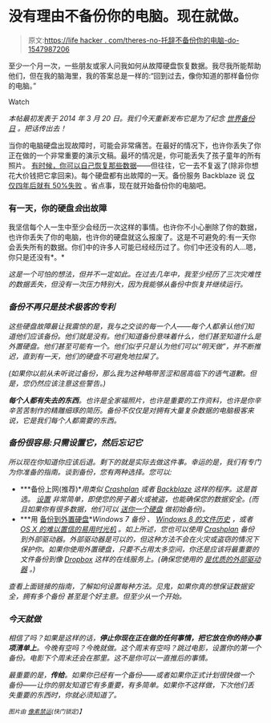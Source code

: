 # 没有理由不备份你的电脑。现在就做。

> 原文:[https://life hacker . com/theres-no-托辞不备份你的电脑-do-1547987206](https://lifehacker.com/theres-no-excuse-for-not-backing-up-your-computer-do-1547987206)

至少一个月一次，一些朋友或家人问我如何从故障硬盘恢复数据。我尽我所能帮助他们，但在我的脑海里，我的答案总是一样的:“回到过去，像你知道的那样备份你的电脑。”

Watch

*本帖最初发表于 2014 年 3 月 20 日。我们今天重新发布它是为了纪念* [*世界备份日*](http://www.worldbackupday.com/en/) *。把话传出去！*

当你的电脑硬盘出现故障时，可能会非常痛苦。在最好的情况下，也许你丢失了你正在做的一个非常重要的演示文稿。最坏的情况是，你可能丢失了孩子童年的所有照片。 [有时候，你可以自己恢复那些数据](https://lifehacker.com/how-to-recover-data-when-your-hard-drive-goes-belly-up-5982339)——但往往，它一去不复返了(除非你想花大价钱把它拿回来)。每个硬盘都有出故障的一天。备份服务 Backblaze 说 [仅仅四年后就有 50%失败](http://lifehacker.com/how-long-your-hard-drive-is-likely-to-last-1462918832) 。省点事，现在就开始备份你的电脑吧。

### 有一天，你的硬盘*会*出故障

我坚信每个人一生中至少会经历一次这样的事情。也许你不小心删除了你的数据，也许你丢失了你的电脑，也许你的硬盘就这么报废了。这是不可避免的:有一天你会丢失所有的数据。你们中的许多人可能已经经历过了。你们中还没有的人...嗯，你只是还没有*。*

*这是一个可怕的想法，但并不一定如此。在过去几年中，我至少经历了三次灾难性的数据丢失，但没有一次压力特别大，因为我能够从备份中恢复并继续运行。*

### *备份不再只是技术极客的专利*

*这些硬盘故障最让我震惊的是，我与之交谈的每一个人——每个人都承认他们知道他们应该备份。他们就是没有。他们知道备份意味着什么，他们甚至知道什么是外置硬盘。他们甚至可能有一个。他们似乎只是认为他们可以“明天做”，并不断推迟，直到有一天，他们的硬盘不可避免地拉屎了。*

*(如果你以前从未听说过备份，那么我为这种略带苦涩和居高临下的语气道歉。但是，您仍然应该注意这些警告。)*

***每个人都有失去的东西**。也许是全家福照片，也许是重要的工作资料，也许是你辛辛苦苦制作的精雕细琢的简历。备份不仅仅是对拥有大量复杂数据的电脑极客来说，它是我们每个人都需要的东西。*

### *备份很容易:只需设置它，然后忘记它*

*所以现在你知道你应该后退。剩下的就是实际去做这件事。幸运的是，我们有专门为你准备的指南。谈到备份，您有两种选择。您可以:*

*   ***备份上网(推荐)**用类似 [Crashplan](http://www.code42.com/crashplan/) 或者 [Backblaze](http://www.backblaze.com) 这样的程序。这是首选。 [设置](http://lifehacker.com/set-up-an-automated-bulletproof-file-back-up-solution-5787572) 非常简单，即使您的房子着火或被盗，也能确保您的数据安全。(而且如果你有很多数据，他们可以 [送你一个硬盘](http://support.code42.com/CrashPlan/Latest/Backup/Seeded_Backup) 做初始备份)。* 
*   ***用 [备份到外置硬盘](http://lifehacker.com/how-to-back-up-your-computer-to-an-external-drive-5816453)**Windows 7 备份 、 [Windows 8 的文件历史](http://lifehacker.com/how-to-use-windows-8s-new-file-history-backup-aka-time-5958865) ，或者 [OS X 的难以置信的易用时光机](http://lifehacker.com/how-to-back-up-your-computer-to-an-external-drive-5816453) 。如上所述，您也可以使用 [Crashplan](http://www.code42.com/crashplan/) 备份到外部驱动器。外部驱动器是可以的，但这种方法不会在火灾或盗窃的情况下保护你。如果你使用外置硬盘，只要不占用太多空间，你还是应该将最重要的文件备份到像 [Dropbox](https://www.dropbox.com/) 这样的在线服务上。(确保您使用的 [是优质的外部驱动器](http://lifehacker.com/five-best-external-hard-drives-1490604801) 。)*

*查看上面链接的指南，了解如何设置每种方法。见鬼，如果你真的想保证数据安全，拥有多个备份 甚至是个好主意。但至少从一个开始。* 

### *今天就做*

*相信了吗？如果是这样的话，**停止你现在正在做的任何事情，把它放在你的待办事项清单上**。今晚有空吗？今晚就做。这个周末有空吗？跳过电影，设置你的第一个备份。电影下个周末还会在那里。这不是你可以一直推后的事情。*

*最重要的是，**传给**。如果你已经有一个备份——或者如果你正式计划很快做一个备份——让你的朋友知道它有多重要，有多简单。如果你不这样做，下次他们丢失重要的东西时，你就必须知道了。*

*<small>图片由</small> [*<small>像素禁运</small>*](http://www.shutterstock.com/pic.mhtml?id=96698857&src=id)<small>(快门锁定)】</small>*